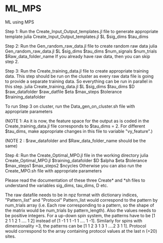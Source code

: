 # ML_MPS
ML using MPS

Step 1:
Run the Create_Input_Output_templates.jl file to generate appropriate template
julia Create_Input_Output_templates.jl $L $sig_dims $tau_dims


Step 2:
Run the Gen_random_raw_data.jl file to create random raw data
julia Gen_random_raw_data.jl $L $sig_dims $tau_dims $num_signals $num_trials $Raw_data_folder_name
If you already have raw data, then you can skip step 2.

Step 3:
Run the Create_training_data.jl file to create appropriate training data. This step should be run on the cluster as every raw data file is going to provide a separate training data. So everything can be run in parallel in this step.
julia Create_training_data.jl $L $sig_dims $tau_dims $D $raw_datafolder $raw_datfile $eta $max_steps $tolerance $training_datafolder

To run Step 3 on cluster, run the Data_gen_on_cluster.sh file with appropriate parameters

(NOTE 1: As it is now, the feature space for the output as is coded in the Create_training_data.jl file corresponds to $tau_dims = 2. For different $tau_dims, make appropriate changes in this file to variable "vy_feature".)

(NOTE 2 : $raw_datafolder and $Raw_data_folder_name should be the same)

Step 4:
Run the Create_Optimal_MPO.jl file in the working directory
julia Create_Optimal_MPO.jl $training_datafolder $D $alpha $eta $tolerance $max_steps1 $max_steps2 $ncycles
Otherwise you can also run the Create_MPO.sh file with appropriate parameters

Please read the documentation of these three Create* and *sh files to understand the variables sig_dims, tau_dims, D etc.

The raw datafile needs to be in npz format with dictionary indices, "Pattern_list" and "Protocol"
Pattern_list would correspond to the pattern by num_trials array (i.e. Each row corresponding to a pattern, so the shape of the matrix would be num_trials by pattern_length). Also the values needs to be positive integers. For a up-down spin system, the patterns have to be [1 2 1 1 2 1 .... 1 2] instead of [1 -1 1 1 -1 1 .... 1 -1]. Similarly for spins with dimensionality =3, the patterns can be [1 1 2 3 1 3 1 ....2 3 1 1].
Protocol would correspond to the array containing protocol values at the last n (=20) sites.
